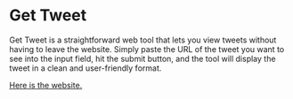 # Get Tweet


Get Tweet is a straightforward web tool that lets you view tweets without having to leave the website. Simply paste the URL of the tweet you want to see into the input field, hit the submit button, and the tool will display the tweet in a clean and user-friendly format.

[Here is the website.](https://peace0907.me/Get_Tweet/)
